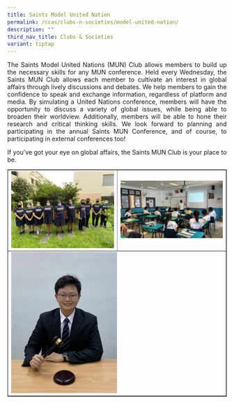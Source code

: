 ```yaml
---
title: Saints Model United Nation
permalink: /ccas/clubs-n-societies/model-united-nation/
description: ""
third_nav_title: Clubs & Societies
variant: tiptap
---
```

<p align="justify">The Saints Model United Nations (MUN) Club allows members to build up the necessary skills for any MUN conference. Held every Wednesday, the Saints MUN Club allows each member to cultivate an interest in global affairs through lively discussions and debates. We help members to gain the confidence to speak and exchange information, regardless of platform and media. By simulating a United Nations conference, members will have the opportunity to discuss a variety of global issues, while being able to broaden their worldview. Additionally, members will be able to hone their research and critical thinking skills. We look forward to planning and participating in the annual Saints MUN Conference, and of course, to participating in external conferences too!</p>
<p align="justify">If you’ve got your eye on global affairs, the Saints MUN Club is your place to be.</p>
<table style="border-collapse: collapse; width: 100%;" border="1">
<tbody>
<tr>
<td style="width: 50%;"><img src="/images/muu1.jpg"></td>
<td style="width: 50%;"><img src="/images/muu2.jpg"></td>
</tr>
<tr>
<td colspan="2"><img style="width: 50%;" src="/images/muu3.jpg"></td>
</tr>
</tbody>
</table>